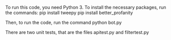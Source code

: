To run this code, you need Python 3. To install the necessary packages, run the commands:
pip install tweepy
pip install better_profanity

Then, to run the code, run the command
python bot.py


There are two unit tests, that are the files apitest.py and filtertest.py
